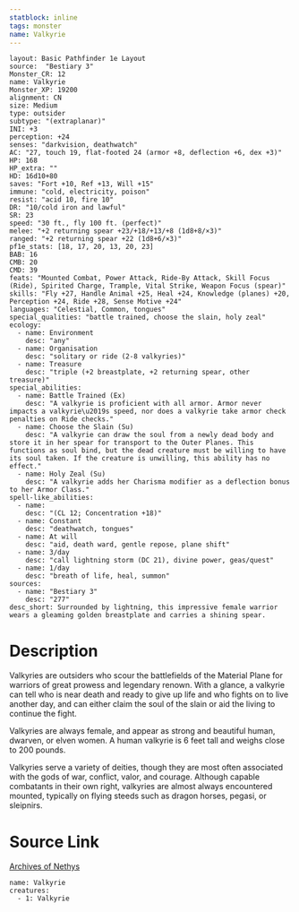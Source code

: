 ```yaml
---
statblock: inline
tags: monster
name: Valkyrie
---
```

```statblock
layout: Basic Pathfinder 1e Layout
source:  "Bestiary 3"
Monster_CR: 12
name: Valkyrie
Monster_XP: 19200
alignment: CN
size: Medium
type: outsider
subtype: "(extraplanar)"
INI: +3
perception: +24
senses: "darkvision, deathwatch"
AC: "27, touch 19, flat-footed 24 (armor +8, deflection +6, dex +3)"
HP: 168
HP_extra: ""
HD: 16d10+80
saves: "Fort +10, Ref +13, Will +15"
immune: "cold, electricity, poison"
resist: "acid 10, fire 10"
DR: "10/cold iron and lawful"
SR: 23
speed: "30 ft., fly 100 ft. (perfect)"
melee: "+2 returning spear +23/+18/+13/+8 (1d8+8/×3)"
ranged: "+2 returning spear +22 (1d8+6/×3)"
pf1e_stats: [18, 17, 20, 13, 20, 23]
BAB: 16
CMB: 20
CMD: 39
feats: "Mounted Combat, Power Attack, Ride-By Attack, Skill Focus (Ride), Spirited Charge, Trample, Vital Strike, Weapon Focus (spear)"
skills: "Fly +27, Handle Animal +25, Heal +24, Knowledge (planes) +20, Perception +24, Ride +28, Sense Motive +24"
languages: "Celestial, Common, tongues"
special_qualities: "battle trained, choose the slain, holy zeal"
ecology:
  - name: Environment
    desc: "any"
  - name: Organisation
    desc: "solitary or ride (2-8 valkyries)"
  - name: Treasure
    desc: "triple (+2 breastplate, +2 returning spear, other treasure)"
special_abilities:
  - name: Battle Trained (Ex)
    desc: "A valkyrie is proficient with all armor. Armor never impacts a valkyrie\u2019s speed, nor does a valkyrie take armor check penalties on Ride checks."
  - name: Choose the Slain (Su)
    desc: "A valkyrie can draw the soul from a newly dead body and store it in her spear for transport to the Outer Planes. This functions as soul bind, but the dead creature must be willing to have its soul taken. If the creature is unwilling, this ability has no effect."
  - name: Holy Zeal (Su)
    desc: "A valkyrie adds her Charisma modifier as a deflection bonus to her Armor Class."
spell-like_abilities:
  - name:
    desc: "(CL 12; Concentration +18)"
  - name: Constant
    desc: "deathwatch, tongues"
  - name: At will
    desc: "aid, death ward, gentle repose, plane shift"
  - name: 3/day
    desc: "call lightning storm (DC 21), divine power, geas/quest"
  - name: 1/day
    desc: "breath of life, heal, summon"
sources:
  - name: "Bestiary 3"
    desc: "277"
desc_short: Surrounded by lightning, this impressive female warrior wears a gleaming golden breastplate and carries a shining spear.
```
# Description
Valkyries are outsiders who scour the battlefields of the Material Plane for warriors of great prowess and legendary renown. With a glance, a valkyrie can tell who is near death and ready to give up life and who fights on to live another day, and can either claim the soul of the slain or aid the living to continue the fight.

Valkyries are always female, and appear as strong and beautiful human, dwarven, or elven women. A human valkyrie is 6 feet tall and weighs close to 200 pounds.

Valkyries serve a variety of deities, though they are most often associated with the gods of war, conflict, valor, and courage. Although capable combatants in their own right, valkyries are almost always encountered mounted, typically on flying steeds such as dragon horses, pegasi, or sleipnirs.
# Source Link
[Archives of Nethys](https://aonprd.com/MonsterDisplay.aspx?ItemName=Valkyrie)
```encounter-table
name: Valkyrie
creatures:
  - 1: Valkyrie
```
